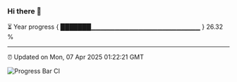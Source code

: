 ### Hi there 👋

⏳ Year progress { ███████▁▁▁▁▁▁▁▁▁▁▁▁▁▁▁▁▁▁▁▁▁▁▁ } 26.32 %

---

⏰ Updated on Mon, 07 Apr 2025 01:22:21 GMT

![Progress Bar CI](https://github.com/JuvenileQ/Progress-Bar-CI/workflows/main/badge.svg)
